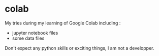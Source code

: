 # colab
My tries during my learning of Google Colab including :
- jupyter notebook files
- some data files

Don't expect any python skills or exciting things, I am not a developper.
